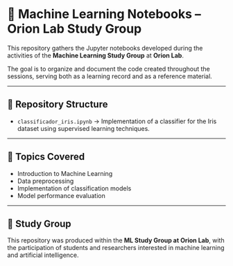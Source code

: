 # 📘 Machine Learning Notebooks – Orion Lab Study Group

This repository gathers the Jupyter notebooks developed during the activities of the **Machine Learning Study Group** at **Orion Lab**.

The goal is to organize and document the code created throughout the sessions, serving both as a learning record and as a reference material.

---

## 📂 Repository Structure

* `classificador_iris.ipynb` → Implementation of a classifier for the Iris dataset using supervised learning techniques.

---

## 🧠 Topics Covered

* Introduction to Machine Learning  
* Data preprocessing  
* Implementation of classification models  
* Model performance evaluation  

---

## 👥 Study Group

This repository was produced within the **ML Study Group at Orion Lab**, with the participation of students and researchers interested in machine learning and artificial intelligence.
